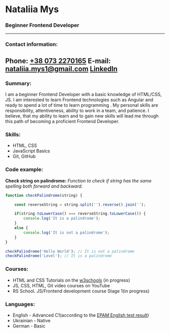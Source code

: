 # Nataliia Mys
### Beginner Frontend Developer

---
### Contact information:

**Phone:** [+38 073 2270165](tel:+380732270165)
**E-mail:** [nataliia.mys1@gmail.com](mailto:nataliia.mys1@gmail.com)
[LinkedIn](https://www.linkedin.com/in/nataliia-mys-365558247/)
---

### Summary:
I am a beginner Frontend Developer with a basic knowledge of HTML/CSS, JS.
I am interested to learn Frontend technologies such as Angular and ready to spend a lot of time to  learn programming . My personal skills are responsibility, attentiveness, ability to work in a team, and patience. 
I believe, that my ability to learn and to gain new skills will lead me through this path of becoming a proficient Frontend Developer.

### Skills:

- HTML, CSS
- JavaScript Basics
- Git, GitHub

### Code example:

**Check string on palindrome:**
*Function to check if string has the same spelling both forward and backward.*

```javascript
function checkPalindrome(string) {

    const reverseString = string.split('').reverse().join('');

    if(string.toLowerCase() === reverseString.toLowerCase()) {
        console.log('It is a palindrome');
    }
    else {
        console.log('It is not a palindrome');
    }
}

checkPalindrome('Hello World'); // It is not a palindrome
checkPalindrome('Level'); // It is a palindrome
```

### Courses:

- HTML and CSS Tutorials on the [w3schools](https://www.w3schools.com/) (in progress)
- JS, CSS, HTML, Git video courses on YouTube
- RS School. JS/Frontend development course Stage 1(in progress)

### Languages:

- English \- Advanced C1(according to the  [EPAM English test result](https://examinator.epam.com/Main/PersonalAssignments))
- Ukrainian \- Native
- German \- Basic



